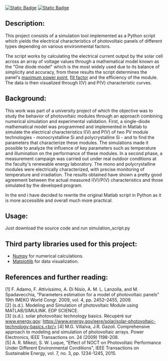 [![Static Badge](https://img.shields.io/badge/Lang-en-red?style=flat)](https://github.com/Sammy930/PV-module-simulation-tool/blob/main/README.md) [![Static Badge](https://img.shields.io/badge/Lang-fr-blue?style=flat)](https://github.com/Sammy930/PV-module-simulation-tool/blob/main/README.fr.md)
## Description:
This project consists of a simulation tool implemented as a Python script which yields the electrical characteristics of photovoltaic panels of different types depending on various environmental factors.

The script works by calculating the electrical current output by the solar cell across an array of voltage values through a mathematical model known as the "One diode model" which is the most widely used due to its balance of simplicity and accuracy, from these results the script determines the panel's [maximum power point](https://en.wikipedia.org/wiki/Solar-cell_efficiency#Maximum_power_point), [fill factor](https://en.wikipedia.org/wiki/Solar-cell_efficiency#Fill_factor) and the efficiency of the module. The data is then visualized through I(V) and P(V) characteristic curves.

## Background:
This work was part of a university project of which the objective was to study the behavior of photovoltaic modules through an approach combining numerical simulation and experimental validation. First, a single-diode mathematical model was programmed and implemented in Matlab to simulate the electrical characteristics I(V) and P(V) of two PV module technologies - monocrystalline Si and polycrystalline Si - and to find the parameters that characterize these modules. The simulations made it possible to analyze the influence of key parameters such as temperature and illumination on the performance of these modules. In a second phase, a measurement campaign was carried out under real outdoor conditions at the faculty's renewable energy laboratory. The mono and polycrystalline modules were electrically characterized, with precise monitoring of temperature and irradiation. The results obtained have shown a pretty good agreement between the actual measured I(V)/P(V) characteristics and those simulated by the developed program.

In the end i have decided to rewrite the original Matlab script in Python as it is more accessible and overall much more practical.

## Usage:
Just download the source code and run simulation_script.py

## Third party libraries used for this project:
  - [Numpy](https://numpy.org/) for numerical calculations.
  - [Matplotlib](https://matplotlib.org/) for data visualization.

## References and further reading:
[1] F. Adamo, F. Attivissimo, A. Di Nisio, A. M. L. Lanzolla, and M. Spadavecchia, “Parameters estimation for a model of photovoltaic
panels” 19th IMEKO World Congr. 2009, vol. 4, pp. 2452–2455, 2009.<br/>
[2] (s.d.). Modeling and Simulation of photovoltaic Module using MATLAB/SIMULINK. EDP
SCIENCE.<br/>
[3] (s.d.). solar photovoltaic technology basics. Récupéré sur www.energy.gov:
https://www.energy.gov/eere/solar/solar-photovoltaic-technology-basics.<br/>
[4] M.G. Villalva, J.R. Gazoli. Comprehensive approach to modeling and simulation of
photovoltaic arrays. Power Electronics, IEEE Transactions on. 24 (2009) 1198-208.<br/>
[5] A. R. Mikezi, S. W. Luque, "Effect of NOCT on Photovoltaic Performance Under Different
Environmental Conditions", IEEE Transactions on Sustainable Energy, vol. 7, no. 3, pp.
1234-1245, 2015.<br/>

